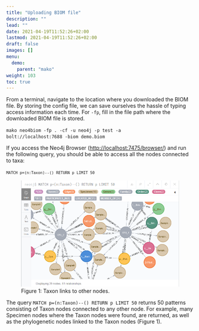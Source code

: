```yaml
---
title: "Uploading BIOM file"
description: ""
lead: ""
date: 2021-04-19T11:52:26+02:00
lastmod: 2021-04-19T11:52:26+02:00
draft: false
images: []
menu: 
  demo:
    parent: "mako"
weight: 103
toc: true
---
```


From a terminal, navigate to the location where you downloaded the BIOM file. By storing the config file, we can save ourselves the hassle of typing access information each time. For <code>-fp</code>, fill in the file path where the downloaded BIOM file is stored. 

<code>mako neo4biom -fp . -cf -u neo4j -p test 
-a bolt://localhost:7688 -biom demo.biom </code>

If you access the Neo4j Browser (<a href="http://localhost:7475/browser/">http://localhost:7475/browser/</a>) and run the following query, you should be able to access all the nodes connected to taxa:

<code>```MATCH p=(n:Taxon)--() RETURN p LIMIT 50```</code>

<figure>
  <img src="/images/demo_1.PNG" alt="Taxon links to other nodes." width="600"> 
  <figcaption>Figure 1: Taxon links to other nodes.</figcaption>
</figure>

The query <code>MATCH p=(n:Taxon)--() RETURN p LIMIT 50</code> returns 50 patterns consisting of Taxon nodes connected to any other node. For example, many Specimen nodes where the Taxon nodes were found, are returned, as well as the phylogenetic nodes linked to the Taxon nodes (Figure 1). 

